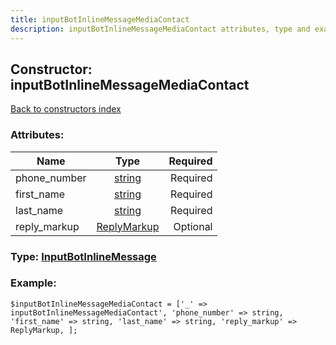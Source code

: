 ```yaml
---
title: inputBotInlineMessageMediaContact
description: inputBotInlineMessageMediaContact attributes, type and example
---
```

## Constructor: inputBotInlineMessageMediaContact  
[Back to constructors index](index.md)



### Attributes:

| Name     |    Type       | Required |
|----------|:-------------:|---------:|
|phone\_number|[string](../types/string.md) | Required|
|first\_name|[string](../types/string.md) | Required|
|last\_name|[string](../types/string.md) | Required|
|reply\_markup|[ReplyMarkup](../types/ReplyMarkup.md) | Optional|



### Type: [InputBotInlineMessage](../types/InputBotInlineMessage.md)


### Example:

```
$inputBotInlineMessageMediaContact = ['_' => inputBotInlineMessageMediaContact', 'phone_number' => string, 'first_name' => string, 'last_name' => string, 'reply_markup' => ReplyMarkup, ];
```